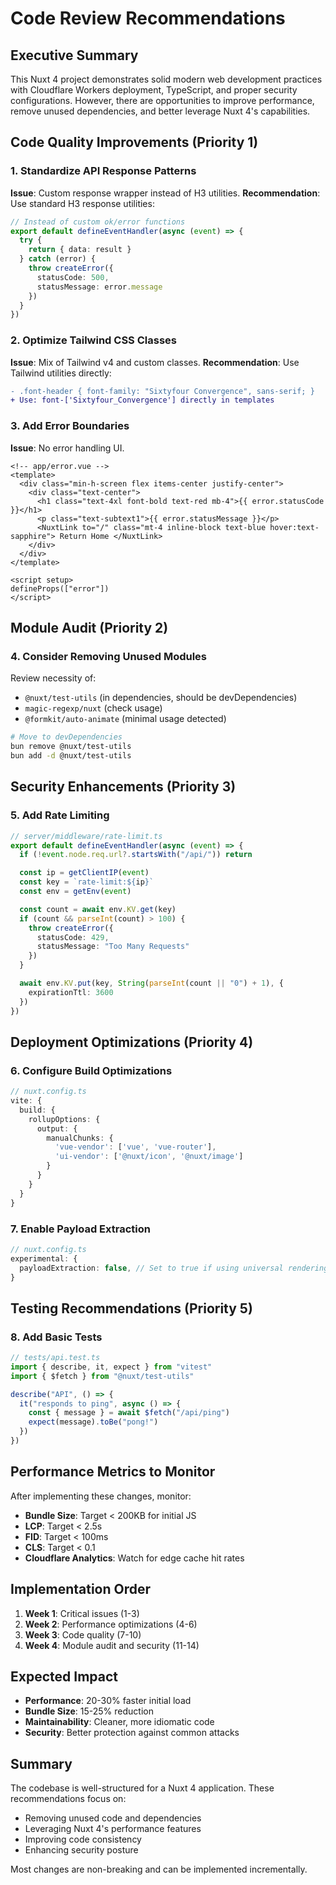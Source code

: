 # Code Review Recommendations

<!-- trunk-ignore-all(trunk-toolbox/todo) -->

## Executive Summary

This Nuxt 4 project demonstrates solid modern web development practices with Cloudflare Workers deployment, TypeScript, and proper security configurations. However, there are opportunities to improve performance, remove unused dependencies, and better leverage Nuxt 4's capabilities.

## Code Quality Improvements (Priority 1)

### 1. Standardize API Response Patterns

**Issue**: Custom response wrapper instead of H3 utilities.
**Recommendation**: Use standard H3 response utilities:

```typescript
// Instead of custom ok/error functions
export default defineEventHandler(async (event) => {
  try {
    return { data: result }
  } catch (error) {
    throw createError({
      statusCode: 500,
      statusMessage: error.message
    })
  }
})
```

### 2. Optimize Tailwind CSS Classes

**Issue**: Mix of Tailwind v4 and custom classes.
**Recommendation**: Use Tailwind utilities directly:

```diff
- .font-header { font-family: "Sixtyfour Convergence", sans-serif; }
+ Use: font-['Sixtyfour_Convergence'] directly in templates
```

### 3. Add Error Boundaries

**Issue**: No error handling UI.

```vue
<!-- app/error.vue -->
<template>
  <div class="min-h-screen flex items-center justify-center">
    <div class="text-center">
      <h1 class="text-4xl font-bold text-red mb-4">{{ error.statusCode }}</h1>
      <p class="text-subtext1">{{ error.statusMessage }}</p>
      <NuxtLink to="/" class="mt-4 inline-block text-blue hover:text-sapphire"> Return Home </NuxtLink>
    </div>
  </div>
</template>

<script setup>
defineProps(["error"])
</script>
```

## Module Audit (Priority 2)

### 4. Consider Removing Unused Modules

Review necessity of:

- `@nuxt/test-utils` (in dependencies, should be devDependencies)
- `magic-regexp/nuxt` (check usage)
- `@formkit/auto-animate` (minimal usage detected)

```bash
# Move to devDependencies
bun remove @nuxt/test-utils
bun add -d @nuxt/test-utils
```

## Security Enhancements (Priority 3)

### 5. Add Rate Limiting

```typescript
// server/middleware/rate-limit.ts
export default defineEventHandler(async (event) => {
  if (!event.node.req.url?.startsWith("/api/")) return

  const ip = getClientIP(event)
  const key = `rate-limit:${ip}`
  const env = getEnv(event)

  const count = await env.KV.get(key)
  if (count && parseInt(count) > 100) {
    throw createError({
      statusCode: 429,
      statusMessage: "Too Many Requests"
    })
  }

  await env.KV.put(key, String(parseInt(count || "0") + 1), {
    expirationTtl: 3600
  })
})
```

## Deployment Optimizations (Priority 4)

### 6. Configure Build Optimizations

```typescript
// nuxt.config.ts
vite: {
  build: {
    rollupOptions: {
      output: {
        manualChunks: {
          'vue-vendor': ['vue', 'vue-router'],
          'ui-vendor': ['@nuxt/icon', '@nuxt/image']
        }
      }
    }
  }
}
```

### 7. Enable Payload Extraction

```typescript
// nuxt.config.ts
experimental: {
  payloadExtraction: false, // Set to true if using universal rendering
}
```

## Testing Recommendations (Priority 5)

### 8. Add Basic Tests

```typescript
// tests/api.test.ts
import { describe, it, expect } from "vitest"
import { $fetch } from "@nuxt/test-utils"

describe("API", () => {
  it("responds to ping", async () => {
    const { message } = await $fetch("/api/ping")
    expect(message).toBe("pong!")
  })
})
```

## Performance Metrics to Monitor

After implementing these changes, monitor:

- **Bundle Size**: Target < 200KB for initial JS
- **LCP**: Target < 2.5s
- **FID**: Target < 100ms
- **CLS**: Target < 0.1
- **Cloudflare Analytics**: Watch for edge cache hit rates

## Implementation Order

1. **Week 1**: Critical issues (1-3)
2. **Week 2**: Performance optimizations (4-6)
3. **Week 3**: Code quality (7-10)
4. **Week 4**: Module audit and security (11-14)

## Expected Impact

- **Performance**: 20-30% faster initial load
- **Bundle Size**: 15-25% reduction
- **Maintainability**: Cleaner, more idiomatic code
- **Security**: Better protection against common attacks

## Summary

The codebase is well-structured for a Nuxt 4 application. These recommendations focus on:

- Removing unused code and dependencies
- Leveraging Nuxt 4's performance features
- Improving code consistency
- Enhancing security posture

Most changes are non-breaking and can be implemented incrementally.
